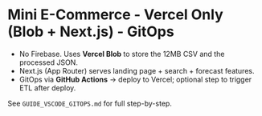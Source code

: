 ﻿# Mini E-Commerce - Vercel Only (Blob + Next.js) - GitOps

- No Firebase. Uses **Vercel Blob** to store the 12MB CSV and the processed JSON.
- Next.js (App Router) serves landing page + search + forecast features.
- GitOps via **GitHub Actions** -> deploy to Vercel; optional step to trigger ETL after deploy.

See `GUIDE_VSCODE_GITOPS.md` for full step-by-step.
